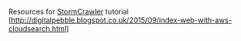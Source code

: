 Resources for [StormCrawler](https://github.com/DigitalPebble/storm-crawler) tutorial [http://digitalpebble.blogspot.co.uk/2015/09/index-web-with-aws-cloudsearch.html]

